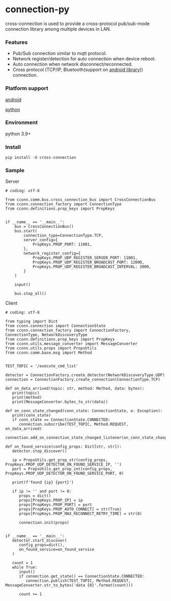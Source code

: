 # connection-py

cross-connection is used to provide a cross-protocol pub/sub-mode connection library among multiple devices in LAN.

### Features

- Pub/Sub connection similar to mqtt protocol.
- Network register/detection for auto connection when device reboot.
- Auto connection when network disconnect/reconnected.
- Cross protocol (TCP/IP, Bluetooth(support on [android library](https://github.com/TW-Smart-CoE/cross-connection-android))) connection. 

### Platform support

[android](https://github.com/TW-Smart-CoE/cross-connection-android)

[python](https://github.com/TW-Smart-CoE/cross-connection-py)


### Environment

python 3.9+

### Install

```
pip install -U cross-connection
```

### Sample

Server

```
# coding: utf-8

from cconn.comm.bus.cross_connection_bus import CrossConnectionBus
from cconn.connection_factory import ConnectionType
from cconn.definitions.prop_keys import PropKeys


if __name__ == '__main__':
    bus = CrossConnectionBus()
    bus.start(
        connection_type=ConnectionType.TCP,
        server_config={
            PropKeys.PROP_PORT: 11001,
        },
        network_register_config={
            PropKeys.PROP_UDP_REGISTER_SERVER_PORT: 11001,
            PropKeys.PROP_UDP_REGISTER_BROADCAST_PORT: 12000,
            PropKeys.PROP_UDP_REGISTER_BROADCAST_INTERVAL: 3000,
        }
    )

    input()

    bus.stop_all()
```

Client
```
# coding: utf-8

from typing import Dict
from cconn.connection import ConnectionState
from cconn.connection_factory import ConnectionFactory, ConnectionType, NetworkDiscoveryType
from cconn.definitions.prop_keys import PropKeys
from cconn.utils.message_converter import MessageConverter
from cconn.utils.props import PropsUtils
from cconn.comm.base.msg import Method


TEST_TOPIC = '/execute_cmd_list'

detector = ConnectionFactory.create_detector(NetworkDiscoveryType.UDP)
connection = ConnectionFactory.create_connection(ConnectionType.TCP)

def on_data_arrived(topic: str, method: Method, data: bytes):
   print(topic)
   print(method)
   print(MessageConverter.bytes_to_str(data))

def on_conn_state_changed(conn_state: ConnectionState, e: Exception):
   print(conn_state)
   if conn_state == ConnectionState.CONNECTED:
      connection.subscribe(TEST_TOPIC, Method.REQUEST, on_data_arrived)

connection.add_on_connection_state_changed_listener(on_conn_state_changed)

def on_found_service(config_props: Dict[str, str]):
   detector.stop_discover()

   ip = PropsUtils.get_prop_str(config_props, PropKeys.PROP_UDP_DETECTOR_ON_FOUND_SERVICE_IP, '')
   port = PropsUtils.get_prop_int(config_props, PropKeys.PROP_UDP_DETECTOR_ON_FOUND_SERVICE_PORT, 0)

   print(f'found {ip} {port}')

   if ip != '' and port != 0:
      props = dict()
      props[PropKeys.PROP_IP] = ip
      props[PropKeys.PROP_PORT] = port
      props[PropKeys.PROP_AUTO_CONNECT] = str(True)
      props[PropKeys.PROP_MAX_RECONNECT_RETRY_TIME] = str(8)

      connection.init(props)


if __name__ == '__main__':
   detector.start_discover(
      config_props=dict(),
      on_found_service=on_found_service
   )

   count = 1
   while True:
      input()
      if connection.get_state() == ConnectionState.CONNECTED:
         connection.publish(TEST_TOPIC, Method.REQUEST, MessageConverter.str_to_bytes('data {0}'.format(count)))

      count += 1

```
